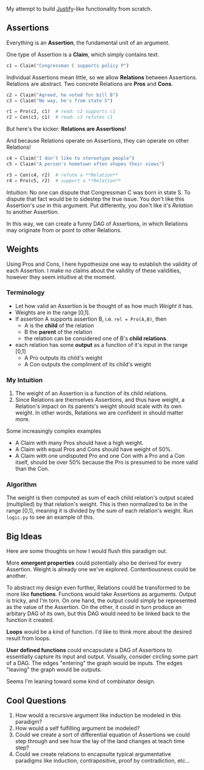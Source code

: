 My attempt to build [Justify](http://justify-app.appspot.com/)-like functionality from scratch.

## Assertions
Everything is an **Assertion**, the fundamental unit of an argument.

One type of Assertion is a **Claim**, which simply contains text.
```python
c1 = Claim("Congressman C supports policy P")
```

Individual Assertions mean little, so we allow **Relations** between Assertions.
Relations are abstract. 
Two concrete Relations are **Pros** and **Cons**.
```python
c2 = Claim("Agreed, he voted for bill B")
c3 = Claim("No way, he's from state S")

r1 = Pro(c2, c1)  # read: c2 supports c1
r2 = Con(c3, c1)  # read: c3 refutes c1
```

But here's the kicker: **Relations are Assertions!**

And because Relations operate on Assertions, they can operate on other Relations!

```python
c4 = Claim("I don't like to stereotype people")
c5 = Claim("A person's hometown often shapes their views")

r3 = Con(c4, r2)  # refute a **Relation**
r4 = Pro(c5, r2)  # support a **Relation**
```

Intuition: No one can dispute that Congressman C was born in state S.
To dispute that fact would be to sidestep the true issue.
You don't like this Assertion's *use* in this argument.
Put differently, you don't like it's *Relation* to another Assertion.

In this way, we can create a funny DAG of Assertions, in which Relations may originate from or point to other Relations.

## Weights
Using Pros and Cons, I here hypothesize one way to establish the validity of each Assertion. 
I make no claims about the validity of these validities, however they seem intuitive at the moment.

### Terminology

* Let how valid an Assertion is be thought of as how much *Weight* it has.
* Weights are in the range [0,1].
* If assertion A supports assertion B, i.e. `rel = Pro(A,B)`, 
then 
  * A is the **child** of the relation
  * B the **parent** of the relation
  * the relation can be considered one of B's **child relations**.
* each relation has some **output** as a function of it's input in the range [0,1]
  * A Pro outputs its child's weight
  * A Con outputs the compliment of its child's weight 

### My Intuition

1. The weight of an Assertion is a function of its child relations.
2. Since Relations are themselves Assertions, and thus have weight, a Relation's impact on its parents's weight should scale with its own weight. 
In other words, Relations we are confident in should matter more.

Some increasingly complex examples
* A Claim with many Pros should have a high weight.
* A Claim with equal Pros and Cons should have weight of 50%.
* A Claim with one undisputed Pro and one Con with a Pro and a Con itself, should be over 50% because the Pro is presumed to be more valid than the Con.

### Algorithm
The weight is then computed as sum of each child relation's output scaled (multiplied) by that relation's weight.
This is then normalized to be in the range [0,1], meaning it is divided by the sum of each relation's weight.
Run `logic.py` to see an example of this.

## Big Ideas
Here are some thoughts on how I would flush this paradigm out.

More **emergent properties** could potentially also be derived for every Assertion. 
Weight is already one we've explored.
Contentiousness could be another.

To abstract my design even further, Relations could be transformed to be more like **functions**.
Functions would take Assertions as arguments.
Output is tricky, and I'm torn.
On one hand, the output could simply be represented as the value of the Assertion.
On the other, it could in turn produce an arbitary DAG of its own, 
but this DAG would need to be linked back to the function it created.

**Loops** would be a kind of function. 
I'd like to think more about the desired result from loops.

**User defined functions** could encapsulate a DAG of Assertions to essentially capture its input and output.
Visually, consider circling some part of a DAG. 
The edges "entering" the graph would be inputs.
The edges "leaving" the graph would be outputs.

Seems I'm leaning toward some kind of combinator design.

## Cool Questions
1. How would a recursive argument like induction be modeled in this paradigm?
2. How would a self fulfilling argument be modeled?
3. Could we create a sort of differential equation of Assertions we could step through and see how the lay of the land changes at teach time step?
4. Could we create relations to encapsulte typical argumentative paradigms like induction, contrapositive, proof by contradiction, etc...


